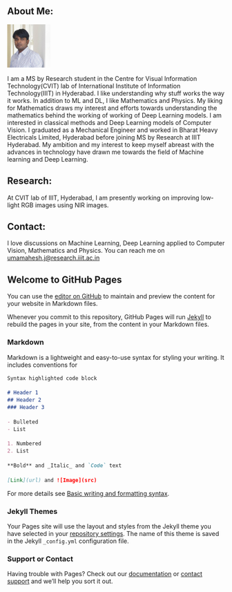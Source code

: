 ## About Me:

<img src="webpage_dp.png" width="100" height="100">

I am a MS by Research student in the Centre for Visual Information Technology(CVIT) lab of International Institute of Information Technology(IIIT) in Hyderabad. I like understanding why stuff works the way it works. In addition to ML and DL, I like Mathematics and Physics. My liking for Mathematics draws my interest and efforts towards understanding the mathematics behind the working of working of Deep Learning models. I am interested in classical methods and Deep Learning models of Computer Vision. I graduated as a Mechanical Engineer and worked in Bharat Heavy Electricals Limited, Hyderabad before joining MS by Research at IIIT Hyderabad. My ambition and my interest to keep myself abreast with the advances in technology have drawn me towards the field of Machine learning and Deep Learning.


## Research:

At CVIT lab of IIIT, Hyderabad, I am presently working on improving low-light RGB images using NIR images.


## Contact:

I love discussions on Machine Learning, Deep Learning applied to Computer Vision, Mathematics and Physics. You can reach me on umamahesh.j@research.iiit.ac.in


## Welcome to GitHub Pages

You can use the [editor on GitHub](https://github.com/Umamahesh-J/Umamahesh-J.github.io/edit/main/README.md) to maintain and preview the content for your website in Markdown files.

Whenever you commit to this repository, GitHub Pages will run [Jekyll](https://jekyllrb.com/) to rebuild the pages in your site, from the content in your Markdown files.

### Markdown

Markdown is a lightweight and easy-to-use syntax for styling your writing. It includes conventions for

```markdown
Syntax highlighted code block

# Header 1
## Header 2
### Header 3

- Bulleted
- List

1. Numbered
2. List

**Bold** and _Italic_ and `Code` text

[Link](url) and ![Image](src)
```

For more details see [Basic writing and formatting syntax](https://docs.github.com/en/github/writing-on-github/getting-started-with-writing-and-formatting-on-github/basic-writing-and-formatting-syntax).

### Jekyll Themes

Your Pages site will use the layout and styles from the Jekyll theme you have selected in your [repository settings](https://github.com/Umamahesh-J/Umamahesh-J.github.io/settings/pages). The name of this theme is saved in the Jekyll `_config.yml` configuration file.

### Support or Contact

Having trouble with Pages? Check out our [documentation](https://docs.github.com/categories/github-pages-basics/) or [contact support](https://support.github.com/contact) and we’ll help you sort it out.
